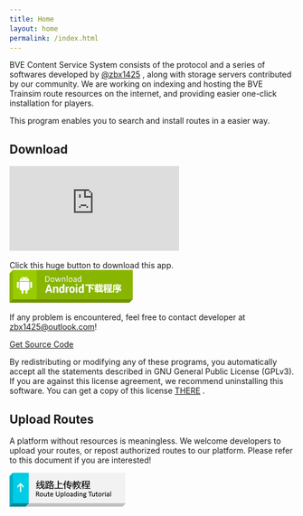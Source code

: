 ```yaml
---
title: Home
layout: home
permalink: /index.html
---
```


BVE Content Service System consists of the protocol and a series of softwares developed by [@zbx1425](https://github.com/zbx1425) , along with storage servers contributed by our community. We are working on indexing and hosting the BVE Trainsim route resources on the internet, and providing easier one-click installation for players.

This program enables you to search and install routes in a easier way.

## Download

![Latest Version](https://api.zbx1425.tk:8953/build/bcs-apk/badge.php?title=LatestVersion)    

Click this huge button to download this app.  
[![Android Download](/assets/images/btn_download_android.png)](https://api.zbx1425.tk:8953/build/bcs-apk)

If any problem is encountered, feel free to contact developer at [zbx1425@outlook.com](mailto:zbx1425@outlook.com)!

[Get Source Code](https://github.com/BVEContentService/BCSClientAndroid)

By redistributing or modifying any of these programs, you automatically accept all the statements described in GNU General Public License (GPLv3). If you are against this license agreement, we recommend uninstalling this software. You can get a copy of this license [THERE](gplv3.html) .

## Upload Routes

A platform without resources is meaningless. We welcome developers to upload your routes, or repost authorized routes to our platform. Please refer to this document if you are interested!

[![Route uploading tutorial](/assets/images/btn_tutorial_upload.png)](prepare.html)